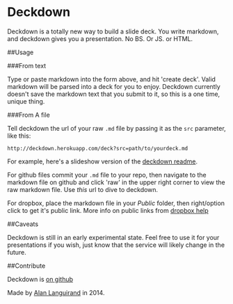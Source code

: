 Deckdown
========

Deckdown is a totally new way to build a slide deck. You write markdown, and deckdown gives you a presentation. No BS. Or JS. or HTML.

##Usage

###From text

Type or paste markdown into the form above, and hit 'create deck'. Valid markdown will be parsed into a deck for you to enjoy. Deckdown currently doesn't save the markdown text that you submit to it, so this is a one time, unique thing. 

###From A file

Tell deckdown the url of your raw `.md` file by passing it as the `src` parameter, like this: 

```
http://deckdown.herokuapp.com/deck?src=path/to/yourdeck.md
```

For example, here's a slideshow version of the [deckdown readme](http://deckdown.herokuapp.com/deck?src=https://raw.githubusercontent.com/alanguir/deckdown/master/README.md#/).

For github files commit your `.md` file to your repo, then navigate to the markdown file on github and click 'raw' in the upper right corner to view the raw markdown file. Use *this* url to dive to deckdown. 

For dropbox, place the markdown file in your *Public* folder, then right/option click to get it's public link. More info on public links from [dropbox help](https://www.dropbox.com/help/16)

##Caveats

Deckdown is still in an early experimental state. Feel free to use it for your presentations if you wish, just know that the service will likely change in the future. 

##Contribute

Deckdown is [on github](https://github.com/alanguir/deckdown)

Made by [Alan Languirand](https://github.com/alanguir) in 2014.